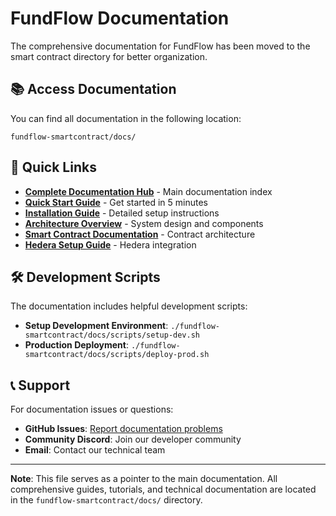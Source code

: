 # FundFlow Documentation

The comprehensive documentation for FundFlow has been moved to the smart contract directory for better organization.

## 📚 Access Documentation

You can find all documentation in the following location:

```
fundflow-smartcontract/docs/
```

## 🚀 Quick Links

- **[Complete Documentation Hub](./fundflow-smartcontract/docs/README.md)** - Main documentation index
- **[Quick Start Guide](./fundflow-smartcontract/docs/quick-start.md)** - Get started in 5 minutes
- **[Installation Guide](./fundflow-smartcontract/docs/installation.md)** - Detailed setup instructions
- **[Architecture Overview](./fundflow-smartcontract/docs/architecture.md)** - System design and components
- **[Smart Contract Documentation](./fundflow-smartcontract/docs/smart-contracts/overview.md)** - Contract architecture
- **[Hedera Setup Guide](./fundflow-smartcontract/docs/hedera/setup.md)** - Hedera integration

## 🛠️ Development Scripts

The documentation includes helpful development scripts:

- **Setup Development Environment**: `./fundflow-smartcontract/docs/scripts/setup-dev.sh`
- **Production Deployment**: `./fundflow-smartcontract/docs/scripts/deploy-prod.sh`

## 📞 Support

For documentation issues or questions:

- **GitHub Issues**: [Report documentation problems](https://github.com/TheSoftNode/FUNDFLOW_HEDERA/issues)
- **Community Discord**: Join our developer community
- **Email**: Contact our technical team

---

**Note**: This file serves as a pointer to the main documentation. All comprehensive guides, tutorials, and technical documentation are located in the `fundflow-smartcontract/docs/` directory.
